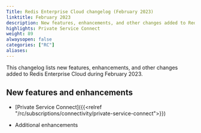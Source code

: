```yaml
---
Title: Redis Enterprise Cloud changelog (February 2023)
linktitle: February 2023
description: New features, enhancements, and other changes added to Redis Enterprise Cloud during February 2023.
highlights: Private Service Connect
weight: 89
alwaysopen: false
categories: ["RC"]
aliases: 
---
```


This changelog lists new features, enhancements, and other changes added to Redis Enterprise Cloud during February 2023.

## New features and enhancements

- [Private Service Connect]({{<relref "/rc/subscriptions/connectivity/private-service-connect">}})

- Additional enhancements
